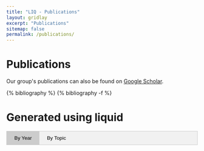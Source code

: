 ```yaml
---
title: "LIQ - Publications"
layout: gridlay
excerpt: "Publications"
sitemap: false
permalink: /publications/
---
```




# Publications

Our group's publications can also be found on [Google Scholar](https://scholar.google.be/citations?hl=en&user=vtzT0VAAAAAJ&view_op=list_works&sortby=pubdate).

{% bibliography %}
{% bibliography -f %}



# Generated using liquid


<script>function pubgroup(evt, group) {
  // Declare all variables
  var i, tabcontent, tablinks;

  // Get all elements with class="tabcontent" and hide them
  tabcontent = document.getElementsByClassName("tabcontent");
  for (i = 0; i < tabcontent.length; i++) {
    tabcontent[i].style.display = "none";
  }

  // Get all elements with class="tablinks" and remove the class "active"
  tablinks = document.getElementsByClassName("tablinks");
  for (i = 0; i < tablinks.length; i++) {
    tablinks[i].className = tablinks[i].className.replace(" active", "");
  }

  // Show the current tab, and add an "active" class to the button that opened the tab
  document.getElementById(group).style.display = "block";
  evt.currentTarget.className += " active";
}</script>

<style>
/* Style the tab */
.tab {
  overflow: hidden;
  border: 1px solid #ccc;
  background-color: #f1f1f1;
}

/* Style the buttons that are used to open the tab content */
.tab button {
  background-color: inherit;
  float: left;
  border: none;
  outline: none;
  cursor: pointer;
  padding: 10px 20px;
  transition: 0.3s;
}

/* Change background color of buttons on hover */
.tab button:hover {
  background-color: #ddd;
}

/* Create an active/current tablink class */
.tab button.active {
  background-color: #ccc;
}

/* Style the tab content */
.tabcontent {
  display: none;
  padding: 6px 12px;
  border: 1px solid #ccc;
  border-top: none;
}
</style>

<!-- Tab links -->
<div class="tab">
  <button class="tablinks active" onclick="pubgroup(event, 'years')">By Year</button>
  <button class="tablinks" onclick="pubgroup(event, 'topics')">By Topic</button>
</div>

<!-- Tab content -->
<div id="years" class="tabcontent">
<!-- Get a unique array of publication years -->
{% assign years = "" | split: ',' %}
{% for pub in site.data.publist %}
  {% assign years = years | push: pub.year %}
{% endfor %}
{% assign years = years | rsort | uniq %}



{% for year in years %}

## {{ year }}

{% for p in site.data.publist %}

{% if p.year == year %}

  <p style="margin-left:3ex"><em>{{ p.title }}</em> <br />
  {{ p.authors }} <br />
  {% if p.journal %}<a href="https://doi.org/{{ p.journal.doi }}">{{ p.journal.name }} <b>{{ p.journal.volume }}</b>, {{ p.journal.pages }}</a>; {% endif %}<a href="https://arxiv.org/abs/{{ p.arxiv.eprint }}">arXiv:{{ p.arxiv.eprint}} [{{ p.arxiv.class }}]</a></p>

{% endif %}

{% endfor %}

{% endfor %}
</div>

<div id="topics" class="tabcontent">
(publications grouped by topic here)
</div>

<script>document.getElementById("years").style.display = "block";</script>
